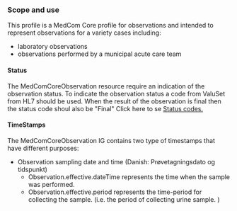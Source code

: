 ### Scope and use
This profile is a MedCom Core profile for observations and intended to represent observations for a variety cases including: 
* laboratory observations
* observations performed by a municipal acute care team  

#### Status
The MedComCoreObservation resource require an indication of the observation status. To indicate the observation status a code from ValuSet from HL7 should be used. When the result of the observation is final then the status code shoul also be "Final" Click here to se   <a href="http://hl7.org/fhir/ValueSet/observation-status"> Status codes.</a> 

#### TimeStamps
The MedComCoreObservation IG contains two type of timestamps that have different purposes:
* Observation sampling date and time (Danish: Prøvetagningsdato og tidspunkt)
    * Observation.effective.dateTime represents the time when the sample was performed.
    * Observation.effective.period represents the time-period for collecting the sample. (i.e. the period of collecting urine sample. )